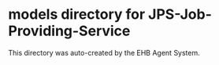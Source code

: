 # models directory for JPS-Job-Providing-Service

This directory was auto-created by the EHB Agent System.